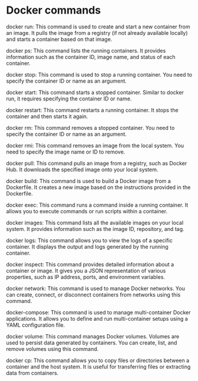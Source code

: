 # Docker commands

docker run: This command is used to create and start a new container from an image. It pulls the image from a registry (if not already available locally) and starts a container based on that image.

docker ps: This command lists the running containers. It provides information such as the container ID, image name, and status of each container.

docker stop: This command is used to stop a running container. You need to specify the container ID or name as an argument.

docker start: This command starts a stopped container. Similar to docker run, it requires specifying the container ID or name.

docker restart: This command restarts a running container. It stops the container and then starts it again.

docker rm: This command removes a stopped container. You need to specify the container ID or name as an argument.

docker rmi: This command removes an image from the local system. You need to specify the image name or ID to remove.

docker pull: This command pulls an image from a registry, such as Docker Hub. It downloads the specified image onto your local system.

docker build: This command is used to build a Docker image from a Dockerfile. It creates a new image based on the instructions provided in the Dockerfile.

docker exec: This command runs a command inside a running container. It allows you to execute commands or run scripts within a container.

docker images: This command lists all the available images on your local system. It provides information such as the image ID, repository, and tag.

docker logs: This command allows you to view the logs of a specific container. It displays the output and logs generated by the running container.

docker inspect: This command provides detailed information about a container or image. It gives you a JSON representation of various properties, such as IP address, ports, and environment variables.

docker network: This command is used to manage Docker networks. You can create, connect, or disconnect containers from networks using this command.

docker-compose: This command is used to manage multi-container Docker applications. It allows you to define and run multi-container setups using a YAML configuration file.

docker volume: This command manages Docker volumes. Volumes are used to persist data generated by containers. You can create, list, and remove volumes using this command.

docker cp: This command allows you to copy files or directories between a container and the host system. It is useful for transferring files or extracting data from containers.